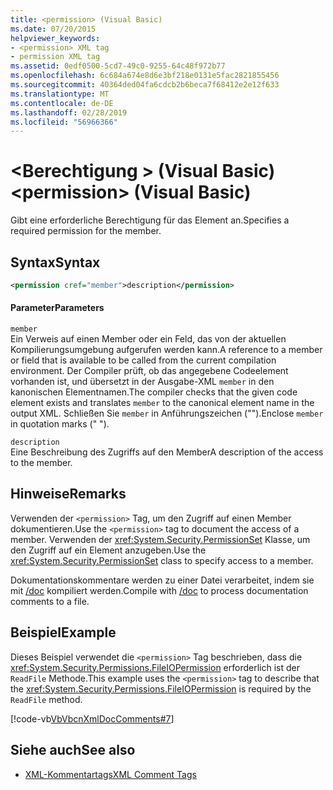 ```yaml
---
title: <permission> (Visual Basic)
ms.date: 07/20/2015
helpviewer_keywords:
- <permission> XML tag
- permission XML tag
ms.assetid: 0edf0500-5cd7-49c0-9255-64c48f972b77
ms.openlocfilehash: 6c684a674e8d6e3bf218e0131e5fac2821855456
ms.sourcegitcommit: 40364ded04fa6cdcb2b6beca7f68412e2e12f633
ms.translationtype: MT
ms.contentlocale: de-DE
ms.lasthandoff: 02/28/2019
ms.locfileid: "56966366"
---
```

# <a name="permission-visual-basic"></a><span data-ttu-id="a8657-102">\<Berechtigung > (Visual Basic)</span><span class="sxs-lookup"><span data-stu-id="a8657-102">\<permission> (Visual Basic)</span></span>
<span data-ttu-id="a8657-103">Gibt eine erforderliche Berechtigung für das Element an.</span><span class="sxs-lookup"><span data-stu-id="a8657-103">Specifies a required permission for the member.</span></span>  
  
## <a name="syntax"></a><span data-ttu-id="a8657-104">Syntax</span><span class="sxs-lookup"><span data-stu-id="a8657-104">Syntax</span></span>  
  
```xml  
<permission cref="member">description</permission>  
```  
  
#### <a name="parameters"></a><span data-ttu-id="a8657-105">Parameter</span><span class="sxs-lookup"><span data-stu-id="a8657-105">Parameters</span></span>  
 `member`  
 <span data-ttu-id="a8657-106">Ein Verweis auf einen Member oder ein Feld, das von der aktuellen Kompilierungsumgebung aufgerufen werden kann.</span><span class="sxs-lookup"><span data-stu-id="a8657-106">A reference to a member or field that is available to be called from the current compilation environment.</span></span> <span data-ttu-id="a8657-107">Der Compiler prüft, ob das angegebene Codeelement vorhanden ist, und übersetzt in der Ausgabe-XML `member` in den kanonischen Elementnamen.</span><span class="sxs-lookup"><span data-stu-id="a8657-107">The compiler checks that the given code element exists and translates `member` to the canonical element name in the output XML.</span></span> <span data-ttu-id="a8657-108">Schließen Sie `member` in Anführungszeichen ("").</span><span class="sxs-lookup"><span data-stu-id="a8657-108">Enclose `member` in quotation marks (" ").</span></span>  
  
 `description`  
 <span data-ttu-id="a8657-109">Eine Beschreibung des Zugriffs auf den Member</span><span class="sxs-lookup"><span data-stu-id="a8657-109">A description of the access to the member.</span></span>  
  
## <a name="remarks"></a><span data-ttu-id="a8657-110">Hinweise</span><span class="sxs-lookup"><span data-stu-id="a8657-110">Remarks</span></span>  
 <span data-ttu-id="a8657-111">Verwenden der `<permission>` Tag, um den Zugriff auf einen Member dokumentieren.</span><span class="sxs-lookup"><span data-stu-id="a8657-111">Use the `<permission>` tag to document the access of a member.</span></span> <span data-ttu-id="a8657-112">Verwenden der <xref:System.Security.PermissionSet> Klasse, um den Zugriff auf ein Element anzugeben.</span><span class="sxs-lookup"><span data-stu-id="a8657-112">Use the <xref:System.Security.PermissionSet> class to specify access to a member.</span></span>  
  
 <span data-ttu-id="a8657-113">Dokumentationskommentare werden zu einer Datei verarbeitet, indem sie mit [/doc](../../../visual-basic/reference/command-line-compiler/doc.md) kompiliert werden.</span><span class="sxs-lookup"><span data-stu-id="a8657-113">Compile with [/doc](../../../visual-basic/reference/command-line-compiler/doc.md) to process documentation comments to a file.</span></span>  
  
## <a name="example"></a><span data-ttu-id="a8657-114">Beispiel</span><span class="sxs-lookup"><span data-stu-id="a8657-114">Example</span></span>  
 <span data-ttu-id="a8657-115">Dieses Beispiel verwendet die `<permission>` Tag beschrieben, dass die <xref:System.Security.Permissions.FileIOPermission> erforderlich ist der `ReadFile` Methode.</span><span class="sxs-lookup"><span data-stu-id="a8657-115">This example uses the `<permission>` tag to describe that the <xref:System.Security.Permissions.FileIOPermission> is required by the `ReadFile` method.</span></span>  
  
 [!code-vb[VbVbcnXmlDocComments#7](~/samples/snippets/visualbasic/VS_Snippets_VBCSharp/VbVbcnXmlDocComments/VB/Class1.vb#7)]  
  
## <a name="see-also"></a><span data-ttu-id="a8657-116">Siehe auch</span><span class="sxs-lookup"><span data-stu-id="a8657-116">See also</span></span>
- [<span data-ttu-id="a8657-117">XML-Kommentartags</span><span class="sxs-lookup"><span data-stu-id="a8657-117">XML Comment Tags</span></span>](../../../visual-basic/language-reference/xmldoc/index.md)
